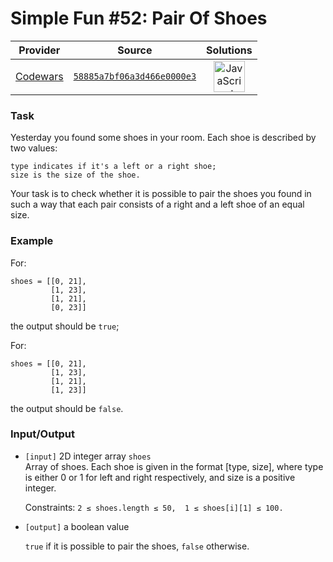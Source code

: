 [_metadata_:generated]: - "true"

# Simple Fun #52: Pair Of Shoes

<!-- INFO TABLE BEGIN -->

| Provider                                        | Source                                                                               | Solutions                                                                                                                                                    |
| :---------------------------------------------: | :----------------------------------------------------------------------------------: | :----------------------------------------------------------------------------------------------------------------------------------------------------------: |
| [Codewars](../../../docs/providers/Codewars.md) | [`58885a7bf06a3d466e0000e3`](https://www.codewars.com/kata/58885a7bf06a3d466e0000e3) | [<img src="https://res.cloudinary.com/rascaltwo/image/upload/v1631924076/javascript_ehszr7.svg" alt="JavaScript" title="JavaScript" width="50" />](solve.js) |

<!-- INFO TABLE END -->

### Task

Yesterday you found some shoes in your room. Each shoe is described by two values:
```
type indicates if it's a left or a right shoe;
size is the size of the shoe.
```

Your task is to check whether it is possible to pair the shoes you found in such a way that each pair consists of a right and a left shoe of an equal size.

### Example

For:
```
shoes = [[0, 21], 
         [1, 23], 
         [1, 21], 
         [0, 23]]
```

the output should be `true`;

For:
```
shoes = [[0, 21], 
         [1, 23], 
         [1, 21], 
         [1, 23]]
```
the output should be `false`.

### Input/Output

- `[input]` 2D integer array `shoes`  
  Array of shoes. Each shoe is given in the format [type, size], where type is either 0 or 1 for left and right respectively, and size is a positive integer.

  Constraints: `2 ≤ shoes.length ≤ 50,  1 ≤ shoes[i][1] ≤ 100.`

- `[output]` a boolean value

  `true` if it is possible to pair the shoes, `false` otherwise.
